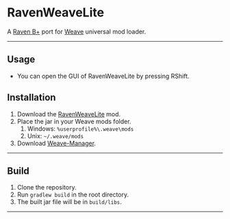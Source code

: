 # RavenWeaveLite
A [Raven B+](https://github.com/Kopamed/Raven-bPLUS) port for [Weave](https://github.com/Weave-MC) universal mod loader.

---

## Usage
- You can open the GUI of RavenWeaveLite by pressing RShift.

## Installation
1. Download the [RavenWeaveLite](https://github.com/PianoPenguin471/RavenWeaveLite/releases) mod.
2. Place the jar in your Weave mods folder.
    1. Windows: `%userprofile%\.weave\mods`
    2. Unix: `~/.weave/mods`
3. Download [Weave-Manager](https://github.com/exejar/Weave-Manager/releases).

---

## Build
1. Clone the repository.
2. Run `gradlew build` in the root directory.
3. The built jar file will be in `build/libs`.

---

